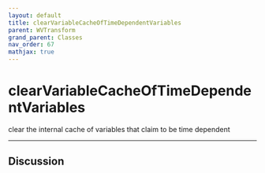 ```yaml
---
layout: default
title: clearVariableCacheOfTimeDependentVariables
parent: WVTransform
grand_parent: Classes
nav_order: 67
mathjax: true
---
```


#  clearVariableCacheOfTimeDependentVariables

clear the internal cache of variables that claim to be time dependent


---

## Discussion

  
